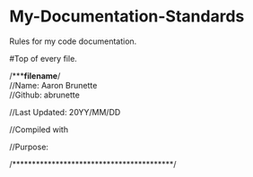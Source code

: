 # My-Documentation-Standards
Rules for my code documentation.

#Top of every file.

/*****************filename**************/<br />
//Name: Aaron Brunette<br />
//Github: abrunette<br />

//Last Updated: 20YY/MM/DD

//Compiled with

//Purpose:

/*****************************************/
